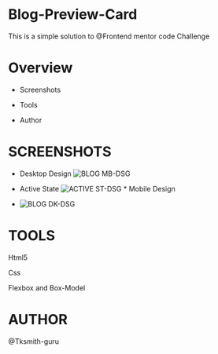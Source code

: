# Blog-Preview-Card
This is a simple solution to @Frontend mentor code Challenge

# Overview

  * Screenshots

  * Tools

  * Author

# SCREENSHOTS

  * Desktop Design  ![BLOG MB-DSG](https://github.com/Tksmith-guru/Blog-Preview-Card/assets/122574849/b42f108e-1900-4128-bbf2-72e4d8bde6ea)

  * Active State
  ![ACTIVE ST-DSG](https://github.com/Tksmith-guru/Blog-Preview-Card/assets/122574849/afad8c0e-9191-4e52-b65f-751af2b0308d)   * Mobile Design
  *  ![BLOG DK-DSG](https://github.com/Tksmith-guru/Blog-Preview-Card/assets/122574849/43bddc00-18b3-4ae3-b160-a4aef9fc8e76)

# TOOLS
  
  Html5
  
  Css
  
  Flexbox and Box-Model

# AUTHOR
  @Tksmith-guru



